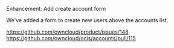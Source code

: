 Enhancement: Add create account form

We've added a form to create new users above the accounts list.

https://github.com/owncloud/product/issues/148
https://github.com/owncloud/ocis/accounts/pull/115
